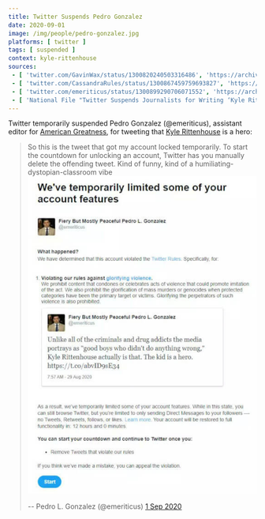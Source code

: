```yaml
---
title: Twitter Suspends Pedro Gonzalez
date: 2020-09-01
image: /img/people/pedro-gonzalez.jpg
platforms: [ twitter ]
tags: [ suspended ]
context: kyle-rittenhouse
sources:
 - [ 'twitter.com/GavinWax/status/1300820240503316486', 'https://archive.is/AEMML' ]
 - [ 'twitter.com/CassandraRules/status/1300867459759693827', 'https://archive.is/TMVfY' ]
 - [ 'twitter.com/emeriticus/status/1300899290706071552', 'https://archive.is/Ov6Z8' ]
 - [ 'National File "Twitter Suspends Journalists for Writing ‘Kyle Rittenhouse Did Nothing Wrong’" by Jack Hadfield (3 Sep 2020)', 'https://archive.is/CmaP6' ]
---
```


Twitter temporarily suspended Pedro Gonzalez (@emeriticus), assistant editor
for [American Greatness](https://amgreatness.com/), for tweeting that [Kyle
Rittenhouse](/context/kyle-rittenhouse/) is a hero:
> So this is the tweet that got my account locked temporarily. To start the
> countdown for unlocking an account, Twitter has you manually delete the
> offending tweet. Kind of funny, kind of a humiliating-dystopian-classroom
> vibe [![](notice.jpg)](notice.jpg)
>
> -- Pedro L. Gonzalez (@emeriticus) [1 Sep 2020](https://archive.is/Ov6Z8)
